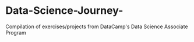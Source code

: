 # Data-Science-Journey-
Compilation of exercises/projects from DataCamp's Data Science Associate Program
